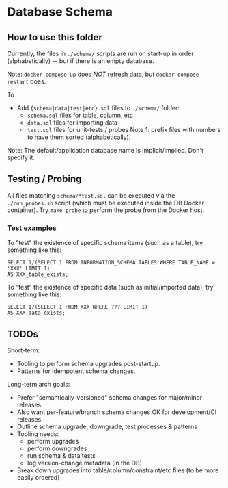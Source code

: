 # Database Schema

## How to use this folder
Currently, the files in `./schema/` scripts are run on start-up in order (alphabetically) -- but if there is an empty database.

Note: `docker-compose up` does *NOT* refresh data, but `docker-compose restart` does.

To 
* Add `{schema|data|test|etc}.sql` files to `./schema/` folder:
    * `schema.sql` files for table, column, etc
    * `data.sql` files for importing data
    * `test.sql` files for unit-tests / probes
Note 1: prefix files with numbers to have them sorted (alphabetically).

Note: The default/application database name is implicit/implied. Don't specify it.

## Testing / Probing
All files matching `schema/*test.sql` can be executed via the `./run_probes.sh` script (which must be executed inside the DB Docker container). Try `make probe` to perform the probe from the Docker host.

### Test examples
To "test" the existence of specific schema items (such as a table), try something like this:
```
SELECT 1/(SELECT 1 FROM INFORMATION_SCHEMA.TABLES WHERE TABLE_NAME = 'XXX' LIMIT 1)
AS XXX_table_exists;
```

To "test" the existence of specific data (such as initial/imported data), try something like this:
```
SELECT 1/(SELECT 1 FROM XXX WHERE ??? LIMIT 1)
AS XXX_data_exists;
```

## TODOs
Short-term:
* Tooling to perform schema upgrades post-startup.
* Patterns for idempotent schema changes.

Long-term arch goals:
* Prefer "semantically-versioned" schema changes for major/minor releases.
* Also want per-feature/branch schema changes OK for development/CI releases.
* Outline schema upgrade, downgrade, test processes & patterns
* Tooling needs:
    * perform upgrades
    * perform downgrades
    * run schema & data tests
    * log version-change metadata (in the DB)
* Break down upgrades into table/column/constraint/etc files (to be more easily ordered)
